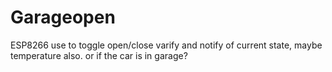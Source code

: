 # Garageopen
ESP8266 use to toggle open/close varify and notify of current state, maybe temperature also. or if the car is in garage?
